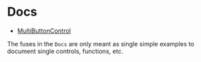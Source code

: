 # Docs

* [MultiButtonControl](MultiButtonControl.md)


The fuses in the `Docs` are only meant as single simple examples to document single controls, functions, etc.
